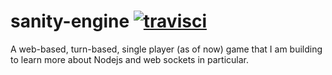 # sanity-engine [![travisci](https://travis-ci.org/nmalacarne/sanity-engine.svg)][travis-url]
A web-based, turn-based, single player (as of now) game that I am building to learn more about Nodejs
and web sockets in particular.

[travis-url]: https://travis-ci.org/nmalacarne/sanity-engine
